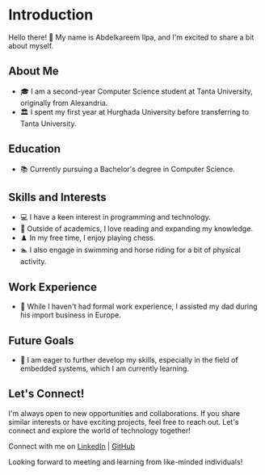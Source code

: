 # Introduction

Hello there! 👋 My name is Abdelkareem Ilpa, and I'm excited to share a bit about myself.

## About Me

- 🎓 I am a second-year Computer Science student at Tanta University, originally from Alexandria.
- 🏛️ I spent my first year at Hurghada University before transferring to Tanta University.

## Education

- 📚 Currently pursuing a Bachelor's degree in Computer Science.

## Skills and Interests

- 💻 I have a keen interest in programming and technology.
- 📖 Outside of academics, I love reading and expanding my knowledge.
- ♟️ In my free time, I enjoy playing chess.
- 🏊 I also engage in swimming and horse riding for a bit of physical activity.

## Work Experience

- 👔 While I haven't had formal work experience, I assisted my dad during his import business in Europe.


## Future Goals

- 🚀 I am eager to further develop my skills, especially in the field of embedded systems, which I am currently learning.

## Let's Connect!

I'm always open to new opportunities and collaborations. If you share similar interests or have exciting projects, feel free to reach out. Let's connect and explore the world of technology together!

Connect with me on [LinkedIn](https://www.linkedin.com/in/ilpa/) | [GitHub](#)

Looking forward to meeting and learning from like-minded individuals!
